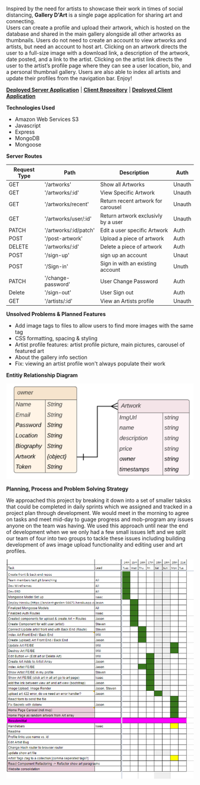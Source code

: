 Inspired by the need for artists to showcase their work in times of social distancing, **Gallery D'Art** is a single page application for sharing art and connecting.  
Users can create a profile and upload their artwork, which is hosted on the database and shared in the main gallery alongside all other artworks as thumbnails. Users do not need to create an account to view artworks and artists, but need an account to host art.
Clicking on an artwork directs the user to a full-size image with a download link, a description of the artwork, date posted, and a link to the artist. Clicking on the artist link directs the user to the artist’s profile page where they can see a user location, bio, and a personal thumbnail gallery. Users are also able to index all artists and update their profiles from the navigation bar.
Enjoy!

**[Deployed Server Application](https://ancient-garden-56671.herokuapp.com)** |
**[Client Repository](https://github.com/Drag-on-Drop/Avant-Gallery-Client)** |
**[Deployed Client Application](https://drag-on-drop.github.io/Avant-Gallery-Client/#/)**

**Technologies Used**
- Amazon Web Services S3
- Javascript
- Express
- MongoDB
- Mongoose

**Server Routes**

|Request Type |     Path            |                 Description        |   Auth    |
|-------------|---------------------|------------------------------------|-----------|
| GET         |'/artworks'          | Show all Artworks                  |  Unauth   |
| GET         |'/artworks/:id'      | View Specific Artwork              |  Unauth   |
| GET         |'/artworks/recent'   | Return recent artwork for carousel |  Unauth   |
| GET         |'/artworks/user/:id' | Return artwork exclusivly by a user|  Unauth   |
| PATCH       |'/artworks/:id/patch'| Edit a user specific Artwork       |  Auth     |
| POST        |'/post-artwork'      | Upload a piece of artwork          |  Auth     |
| DELETE      |'/artworks/:id'      | Delete a piece of artwork          |  Auth     |
| POST        |'/sign-up'           | sign up an account                 |  Unaut    |
| POST        |'/Sign-in'           | Sign in with an existing account   |  Unuth    |
| PATCH       |'/change-password'   | User Change Password               |  Auth     |
| Delete      |'/sign-out'          | User Sign out                      |  Auth     |
| GET         |'/artists/:id'       | View an Artists profile            |  Unauth   |

**Unsolved Problems & Planned Features**
- Add image tags to files to allow users to find more images with the same tag
- CSS formatting, spacing & styling
- Artist profile features: artist profile picture, main pictures, carousel of featured art
- About the gallery info section
- Fix: viewing an artist profile won't always populate their work

**Entitiy Relationship Diagram**

![Entity Relationship Diagram](https://github.com/Drag-on-Drop/Avant-Gallery-Server/blob/master/Avant%20Gallery%20ERD.PNG "Entity Relationship Diagram")

**Planning, Process and Problem Solving Strategy**

We approached this project by breaking it down into a set of smaller taksks that could be completed in daily sprints which we assigned and tracked in a project plan through development. We would meet in the morning to agree on tasks and meet mid-day to guage progress and mob-program any issues anyone on the team was having. We used this approach until near the end of development when we we only had a few small issues left and we split our team of four into two groups to tackle these issues including building development of aws image upload functionality and editing user and art profiles. 

![Project Plan](https://github.com/Drag-on-Drop/Avant-Gallery-Server/blob/master/Avant%20Gallery%20Project%20Plan.PNG "Project Plan")
